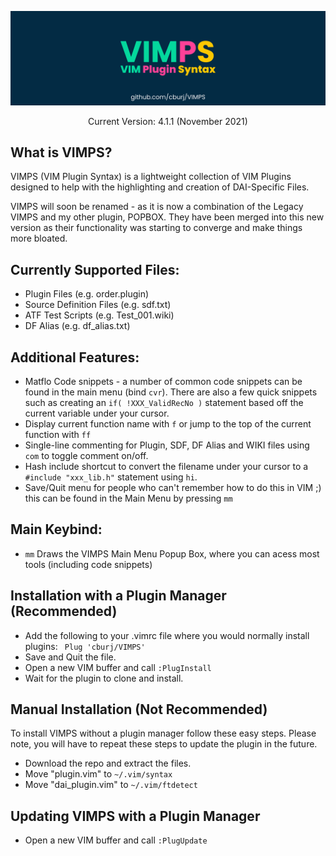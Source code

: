 ![VIMPS Logo](VIMPS_Banner.png)

<p align="center">
    Current Version: 4.1.1 (November 2021)
</p>

## What is VIMPS?
VIMPS (VIM Plugin Syntax) is a lightweight collection of VIM Plugins designed to help with the highlighting and creation of DAI-Specific Files. 

VIMPS will soon be renamed - as it is now a combination of the Legacy VIMPS and my other plugin, POPBOX. They have been merged into this new version as their functionality was starting to converge and make things more
bloated.

## Currently Supported Files:
* Plugin Files (e.g. order.plugin)
* Source Definition Files (e.g. sdf.txt)
* ATF Test Scripts (e.g. Test_001.wiki)
* DF Alias (e.g. df_alias.txt)

## Additional Features:
* Matflo Code snippets - a number of common code snippets can be found in the main menu (bind ```cvr```). There are also a few quick snippets such as creating an ```if( !XXX_ValidRecNo )``` statement based off the current variable under your cursor.
* Display current function name with ```f``` or jump to the top of the current function with ```ff```
* Single-line commenting for Plugin, SDF, DF Alias and WIKI files using ```com``` to toggle comment on/off.
* Hash include shortcut to convert the filename under your cursor to a ```#include "xxx_lib.h"``` statement using ```hi```.
* Save/Quit menu for people who can't remember how to do this in VIM ;) this can be found in the Main Menu by pressing ```mm```

## Main Keybind:
* ```mm``` Draws the VIMPS Main Menu Popup Box, where you can acess most tools (including code snippets)

## Installation with a Plugin Manager (Recommended)
* Add the following to your .vimrc file where you would normally install plugins: ``` Plug 'cburj/VIMPS'```
* Save and Quit the file.
* Open a new VIM buffer and call ```:PlugInstall```
* Wait for the plugin to clone and install.

## Manual Installation (Not Recommended)
To install VIMPS without a plugin manager follow these easy steps. Please note, you will have to repeat these steps to update the plugin in the future.
* Download the repo and extract the files.
* Move "plugin.vim" to ```~/.vim/syntax```
* Move "dai_plugin.vim" to ```~/.vim/ftdetect```

## Updating VIMPS with a Plugin Manager
* Open a new VIM buffer and call ```:PlugUpdate```
